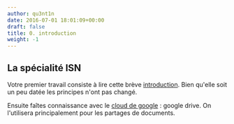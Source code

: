 ```yaml
---
author: qu3nt1n
date: 2016-07-01 18:01:09+00:00
draft: false
title: 0. introduction
weight: -1
---
```


## La spécialité ISN


Votre premier travail consiste à lire cette brève [introduction](/uploads/uploads/2016/07/introduction.pdf). Bien qu'elle soit un peu datée les principes n'ont pas changé.

Ensuite faîtes connaissance avec le [cloud de google](/uploads/uploads/2016/07/cloud-google.pdf) : google drive. On l'utilisera principalement pour les partages de documents.
